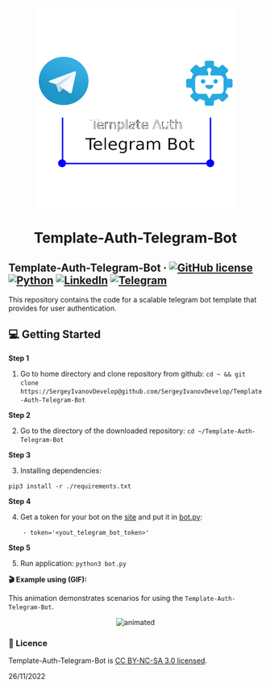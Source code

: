 <p align="center">
  <a href="https://github.com/SergeyIvanovDevelop/Template-Auth-Telegram-Bot">
    <img alt="Template-Auth-Telegram-Bot" src="./resources/logo.png" width="400" height="400"/>
  </a>
</p>
<h1 align="center">
  Template-Auth-Telegram-Bot
</h1>

## Template-Auth-Telegram-Bot &middot; [![GitHub license](https://img.shields.io/badge/license-CC%20BY--NC--SA%203.0-blue)](./LICENSE) [![Python](https://img.shields.io/badge/language-python-orange)](https://www.python.org/) [![LinkedIn](https://img.shields.io/badge/linkedin-Sergey%20Ivanov-blue)](https://www.linkedin.com/in/sergey-ivanov-33413823a/) [![Telegram](https://img.shields.io/badge/telegram-%40SergeyIvanov__dev-blueviolet)](https://t.me/SergeyIvanov_dev) ##

This repository contains the code for a scalable telegram bot template that provides for user authentication.

## :computer: Getting Started  ##

**Step 1**

1. Go to home directory and clone repository from github: `cd ~ && git clone https://SergeyIvanovDevelop@github.com/SergeyIvanovDevelop/Template-Auth-Telegram-Bot`

**Step 2**<br>

2. Go to the directory of the downloaded repository: `cd ~/Template-Auth-Telegram-Bot`

**Step 3**<br>

3. Installing dependencies:

```
pip3 install -r ./requirements.txt
```

**Step 4**<br>

4. Get a token for your bot on the [site](https://romua1d.ru/kak-poluchit-token-bota-telegram-api/) and put it in [bot.py](./bot.py):

```
	- token='<yout_telegram_bot_token>'
```

**Step 5**<br>

5. Run application: `python3 bot.py`


**:clapper: Example using (GIF):**<br>

This animation demonstrates scenarios for using the `Template-Auth-Telegram-Bot`.<br>

<p align="center">
<img src="./resources/Template-Auth-Telegram-Bot.gif" alt="animated" />
</p>

### :bookmark_tabs: Licence ###
Template-Auth-Telegram-Bot is [CC BY-NC-SA 3.0 licensed](./LICENSE).

26/11/2022